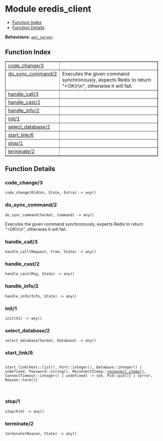 

# Module eredis_client #
* [Function Index](#index)
* [Function Details](#functions)

__Behaviours:__ [`gen_server`](gen_server.md).

<a name="index"></a>

## Function Index ##


<table width="100%" border="1" cellspacing="0" cellpadding="2" summary="function index"><tr><td valign="top"><a href="#code_change-3">code_change/3</a></td><td></td></tr><tr><td valign="top"><a href="#do_sync_command-2">do_sync_command/2</a></td><td> Executes the given command synchronously, expects Redis to
return "+OK\r\n", otherwise it will fail.</td></tr><tr><td valign="top"><a href="#handle_call-3">handle_call/3</a></td><td></td></tr><tr><td valign="top"><a href="#handle_cast-2">handle_cast/2</a></td><td></td></tr><tr><td valign="top"><a href="#handle_info-2">handle_info/2</a></td><td></td></tr><tr><td valign="top"><a href="#init-1">init/1</a></td><td></td></tr><tr><td valign="top"><a href="#select_database-2">select_database/2</a></td><td></td></tr><tr><td valign="top"><a href="#start_link-6">start_link/6</a></td><td></td></tr><tr><td valign="top"><a href="#stop-1">stop/1</a></td><td></td></tr><tr><td valign="top"><a href="#terminate-2">terminate/2</a></td><td></td></tr></table>


<a name="functions"></a>

## Function Details ##

<a name="code_change-3"></a>

### code_change/3 ###

`code_change(OldVsn, State, Extra) -> any()`

<a name="do_sync_command-2"></a>

### do_sync_command/2 ###

`do_sync_command(Socket, Command) -> any()`

Executes the given command synchronously, expects Redis to
return "+OK\r\n", otherwise it will fail.

<a name="handle_call-3"></a>

### handle_call/3 ###

`handle_call(Request, From, State) -> any()`

<a name="handle_cast-2"></a>

### handle_cast/2 ###

`handle_cast(Msg, State) -> any()`

<a name="handle_info-2"></a>

### handle_info/2 ###

`handle_info(Info, State) -> any()`

<a name="init-1"></a>

### init/1 ###

`init(X1) -> any()`

<a name="select_database-2"></a>

### select_database/2 ###

`select_database(Socket, Database) -> any()`

<a name="start_link-6"></a>

### start_link/6 ###

<pre><code>
start_link(Host::list(), Port::integer(), Database::integer() | undefined, Password::string(), ReconnectSleep::<a href="#type-reconnect_sleep">reconnect_sleep()</a>, ConnectTimeout::integer() | undefined) -&gt; {ok, Pid::pid()} | {error, Reason::term()}
</code></pre>
<br />

<a name="stop-1"></a>

### stop/1 ###

`stop(Pid) -> any()`

<a name="terminate-2"></a>

### terminate/2 ###

`terminate(Reason, State) -> any()`

